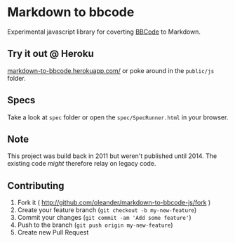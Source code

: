 # Markdown to bbcode

Experimental javascript library for coverting [BBCode](http://sv.wikipedia.org/wiki/BBCode) 
to Markdown.

## Try it out @ Heroku

[markdown-to-bbcode.herokuapp.com/](http://markdown-to-bbcode.herokuapp.com/) 
or poke around in the `public/js` folder.

## Specs

Take a look at `spec` folder or open the `spec/SpecRunner.html` in your browser.

## Note

This project was build back in 2011 but weren't published until 2014.
The existing code *might* therefore relay on legacy code.

## Contributing

1. Fork it ( http://github.com/oleander/markdown-to-bbcode-js/fork )
2. Create your feature branch (`git checkout -b my-new-feature`)
3. Commit your changes (`git commit -am 'Add some feature'`)
4. Push to the branch (`git push origin my-new-feature`)
5. Create new Pull Request